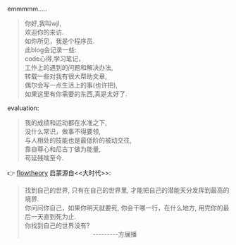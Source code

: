 
emmmmm.....
>你好,我叫wjl,       
欢迎你的来访.  
如你所见，我是个程序员.    
此blog会记录一些:  
code心得,学习笔记，    
工作上的遇到的问题和解决办法,  
转载一些对我有很大帮助文章,  
偶尔会写一点生活上的事(也许把),    
如果这里有你需要的东西,真是太好了.  

evaluation:
>我的成绩和运动都在水准之下,  
没什么常识，做事不得要领,             
与人相处的技能也是最低阶的被动交往,  
靠自尊心和尼古丁做为能量,  
苟延残喘至今.  

👉 [flowtheory](https://en.wikipedia.org/wiki/Flow_(psychology)) 启蒙源自<<大时代>>:
> 找到自己的世界,
> 只有在自己的世界里,
> 才能把自己的潜能天分发挥到最高的境界.  
> 你问问你自己，如果你明天就要死,
> 你会干哪一行，在什么地方,
> 用完你的最后一天直到死为止.  
> 你找到自己的世界没有?  
> 　　　　　　　　　　　---------方展播
